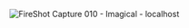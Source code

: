 ![FireShot Capture 010 - Imagical - localhost](https://github.com/VanVoE/imagical/assets/14129171/6e837a71-1cf4-419c-af53-7319fd3d1a00)
